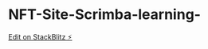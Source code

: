 # NFT-Site-Scrimba-learning-

[Edit on StackBlitz ⚡️](https://stackblitz.com/edit/web-platform-agocp7)